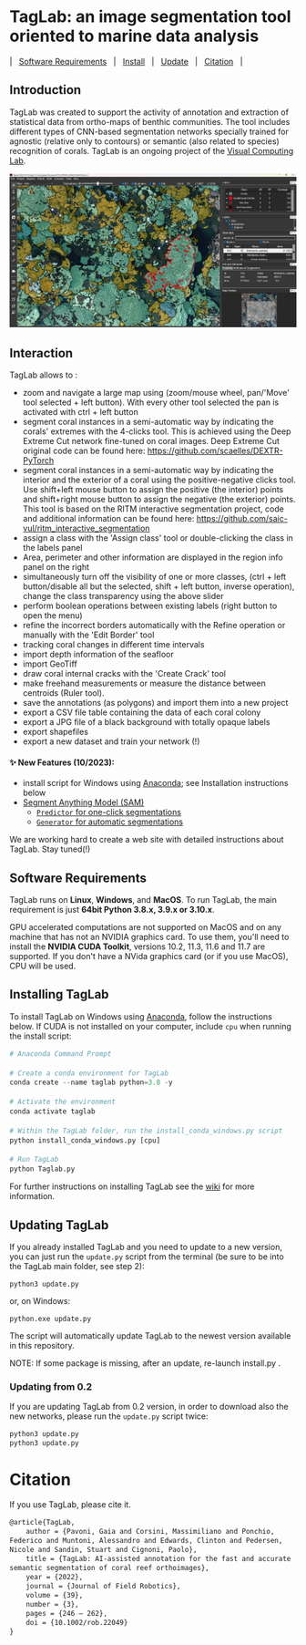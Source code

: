 # TagLab: an image segmentation tool oriented to marine data analysis

| &nbsp; [Software Requirements](#software-requirements) &nbsp; | &nbsp; [Install](#installing-taglab) &nbsp; | &nbsp; [Update](#updating-taglab) &nbsp; | &nbsp; [Citation](#citation) &nbsp; |


## Introduction

TagLab was created to support the activity of annotation and extraction of statistical data from ortho-maps of benthic communities. The tool includes different types of CNN-based segmentation networks specially trained for agnostic (relative only to contours) or semantic (also related to species) recognition of corals. TagLab is an ongoing project of the  [Visual Computing Lab](https://vcg.isti.cnr.it).

![ScreenShot](screenshot.jpg)


## Interaction
TagLab allows to :

- zoom and navigate a large map using (zoom/mouse wheel, pan/'Move' tool selected + left button). With every other tool selected the pan is activated with ctrl + left button
- segment coral instances in a semi-automatic way by indicating the corals' extremes with the 4-clicks tool. This is achieved using the Deep Extreme Cut network fine-tuned on coral images. Deep Extreme Cut original code can be found here: https://github.com/scaelles/DEXTR-PyTorch
- segment coral instances in a semi-automatic way by indicating the interior and the exterior of a coral using the positive-negative clicks tool. Use shift+left mouse button to assign the positive (the interior) points and shift+right mouse button to assign the negative (the exterior) points. This tool is based on the RITM interactive segmentation project, code and additional information can be found here: https://github.com/saic-vul/ritm_interactive_segmentation
- assign a class with the 'Assign class' tool or double-clicking the class in the labels panel
- Area, perimeter and other information are displayed in the region info panel on the right
- simultaneously turn off the visibility of one or more classes, (ctrl + left button/disable all but the selected, shift + left button, inverse operation), change the class transparency using the above slider
- perform boolean operations between existing labels (right button to open the menu)
- refine the incorrect borders automatically with the Refine operation or manually with the 'Edit Border' tool
- tracking coral changes in different time intervals
- import depth information of the seafloor
- import GeoTiff
- draw coral internal cracks with the 'Create Crack' tool
- make freehand measurements or measure the distance between centroids (Ruler tool).
- save the annotations (as polygons) and import them into a new project
- export a CSV file table containing the data of each coral colony
- export a JPG file of a black background with totally opaque labels
- export shapefiles
- export a new dataset and train your network (!)

#### ✨ New Features (10/2023):
  - install script for Windows using [Anaconda](https://docs.conda.io/projects/miniconda/en/latest/); see Installation instructions below
  - [Segment Anything Model (SAM)](https://github.com/facebookresearch/segment-anything) 
    - [`Predictor` for one-click segmentations](https://www.youtube.com/watch?v=J3_uKzHn9HU)
    - [`Generator` for automatic segmentations]()

We are working hard to create a web site with detailed instructions about TagLab. Stay tuned(!)


## Software Requirements


TagLab runs on __Linux__, __Windows__, and __MacOS__. To run TagLab, the main requirement is just __64bit Python 3.8.x, 3.9.x or 3.10.x__.

GPU accelerated computations are not supported on MacOS and on any machine that has not an NVIDIA graphics card.
To use them, you'll need to install the __NVIDIA CUDA Toolkit__, versions 10.2, 11.3, 11.6 and 11.7 are supported.
If you don't have a NVida graphics card (or if you use MacOS), CPU will be used.

## Installing TagLab

To install TagLab on Windows using [Anaconda](https://docs.conda.io/projects/miniconda/en/latest/), follow the
instructions below. If CUDA is not installed on your computer, include `cpu` when running the install script:
```python
# Anaconda Command Prompt

# Create a conda environment for TagLab
conda create --name taglab python=3.8 -y

# Activate the environment
conda activate taglab

# Within the TagLab folder, run the install_conda_windows.py script
python install_conda_windows.py [cpu]

# Run TagLab
python Taglab.py
```
For further instructions on installing TagLab see the [wiki](https://github.com/cnr-isti-vclab/TagLab/wiki/Install-TagLab) for more information.

## Updating TagLab

If you already installed TagLab and you need to update to a new version, you can just run the `update.py` script from the terminal (be sure to be into the TagLab main folder, see step 2):

```
python3 update.py
```
or, on Windows:

```
python.exe update.py
```

The script will automatically update TagLab to the newest version available in this repository.

NOTE: If some package is missing, after an update, re-launch install.py .

### Updating from 0.2

If you are updating TagLab from 0.2 version, in order to download also the new networks, please run the `update.py` script twice:

```
python3 update.py
python3 update.py
```


# Citation

If you use TagLab, please cite it.

```
@article{TagLab,
	author = {Pavoni, Gaia and Corsini, Massimiliano and Ponchio, Federico and Muntoni, Alessandro and Edwards, Clinton and Pedersen, Nicole and Sandin, Stuart and Cignoni, Paolo},
	title = {TagLab: AI-assisted annotation for the fast and accurate semantic segmentation of coral reef orthoimages},
	year = {2022},
	journal = {Journal of Field Robotics},
	volume = {39},
	number = {3},
	pages = {246 – 262},
	doi = {10.1002/rob.22049}
}
```